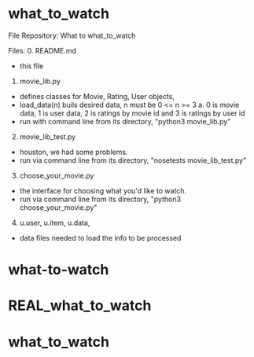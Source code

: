# what_to_watch

File Repository: What to what_to_watch


Files:
0. README.md
 - this file
1. movie_lib.py
  - defines classes for Movie, Rating, User objects,
  - load_data(n) buils desired data, n must be 0 <= n >= 3
    a. 0 is movie data, 1 is user data, 2 is ratings by movie id and 3 is ratings by user id
  - run with command line from its directory, "python3 movie_lib.py"

2. movie_lib_test.py
  - houston, we had some problems.
  - run via command line from its directory, "nosetests movie_lib_test.py"

3. choose_your_movie.py
  - the interface for choosing what you'd like to watch.
  - run via command line from its directory, "python3 choose_your_movie.py"

4. u.user, u.item, u.data,
 - data files needed to load the info to be processed
# what-to-watch
# REAL_what_to_watch
# what_to_watch
